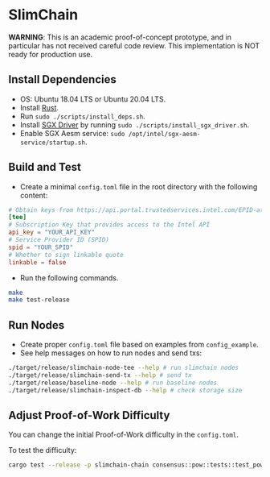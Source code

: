 # SlimChain

**WARNING**: This is an academic proof-of-concept prototype, and in particular has not received careful code review. This implementation is NOT ready for production use.

## Install Dependencies

* OS: Ubuntu 18.04 LTS or Ubuntu 20.04 LTS.
* Install [Rust](https://rustup.rs).
* Run `sudo ./scripts/install_deps.sh`.
* Install [SGX Driver](https://github.com/intel/linux-sgx-driver) by running `sudo ./scripts/install_sgx_driver.sh`.
* Enable SGX Aesm service: `sudo /opt/intel/sgx-aesm-service/startup.sh`.

## Build and Test

* Create a minimal `config.toml` file in the root directory with the following content:

```toml
# Obtain keys from https://api.portal.trustedservices.intel.com/EPID-attestation
[tee]
# Subscription Key that provides access to the Intel API
api_key = "YOUR_API_KEY"
# Service Provider ID (SPID)
spid = "YOUR_SPID"
# Whether to sign linkable quote
linkable = false
```

* Run the following commands.

```bash
make
make test-release
```

## Run Nodes

* Create proper `config.toml` file based on examples from `config_example`.
* See help messages on how to run nodes and send txs:

```bash
./target/release/slimchain-node-tee --help # run slimchain nodes
./target/release/slimchain-send-tx --help # send tx
./target/release/baseline-node --help # run baseline nodes
./target/release/slimchain-inspect-db --help # check storage size
```

## Adjust Proof-of-Work Difficulty

You can change the initial Proof-of-Work difficulty in the `config.toml`.

To test the difficulty:

```bash
cargo test --release -p slimchain-chain consensus::pow::tests::test_pow  -- --nocapture --exact --ignored
```
